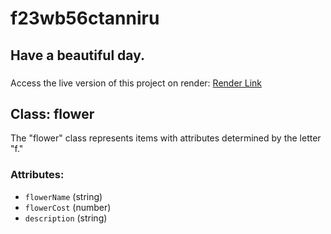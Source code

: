 # f23wb56ctanniru

## Have a beautiful day.
### 

Access the live version of this project on render: [Render Link](https://f23wb56tanniruassignment.onrender.com)

## Class: flower
The "flower" class represents items with attributes determined by the letter "f."

### Attributes:
- `flowerName` (string)
- `flowerCost` (number)
- `description` (string)
